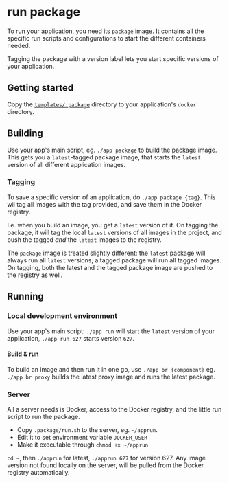 # run package

To run your application, you need its `package` image. It contains all the specific run scripts and configurations to start the different containers needed.

Tagging the package with a version label lets you start specific versions of your application.

## Getting started

Copy the [`templates/.package`](/templates/.package) directory to your application's `docker` directory.

## Building

Use your app's main script, eg. `./app package` to build the package image. This gets you a `latest`-tagged package image, that starts the `latest` version of all different application images.

### Tagging

To save a specific version of an application, do `./app package {tag}`. This wil tag all images with the tag provided, and save them in the Docker registry.

I.e. when you build an image, you get a `latest` version of it. On tagging the package, it will tag the local `latest` versions of all images in the project, and push the tagged _and_ the `latest` images to the registry.

The `package` image is treated slightly different: the `latest` package will always run all `latest` versions; a tagged package will run all tagged images. On tagging, both the latest and the tagged package image are pushed to the registry as well.

## Running

### Local development environment

Use your app's main script: `./app run` will start the `latest` version of your application, `./app run 627` starts version `627`.

#### Build & run

To build an image and then run it in one go, use `./app br {component}` eg. `./app br proxy` builds the latest proxy image and runs the latest package.

### Server

All a server needs is Docker, access to the Docker registry, and the little run script to run the package.

- Copy `.package/run.sh` to the server, eg. `~/apprun`.
- Edit it to set environment variable `DOCKER_USER` 
- Make it executable through `chmod +x ~/apprun`

`cd ~`, then `./apprun` for latest, `./apprun 627` for version 627.
Any image version not found locally on the server, will be pulled from the Docker registry automatically.
